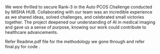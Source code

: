 We were thrilled to secure Rank-3 in the Auto PCOS Challenge conducted by MISHA HUB. Collaborating with our team was an incredible experience as we shared ideas, solved challenges, and celebrated small victories together. The project deepened our understanding of AI in medical imaging and gave us a sense of purpose, knowing our work could contribute to healthcare advancements. 


Refer Readme.pdf file for the methodology we gone through and refer final.py for code .
